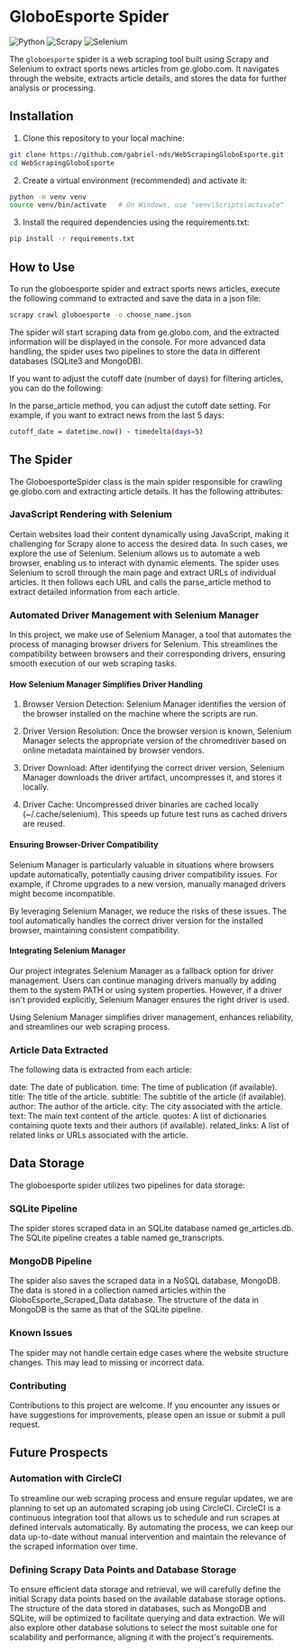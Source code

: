 # GloboEsporte Spider

![Python](https://img.shields.io/badge/Python-3.11.2-pink)
![Scrapy](https://img.shields.io/badge/Scrapy-2.9.0-green)
![Selenium](https://img.shields.io/badge/Selenium-4.11.2-blue)


The `globoesporte` spider is a web scraping tool built using Scrapy and Selenium to extract sports news articles from ge.globo.com. It navigates through the website, extracts article details, and stores the data for further analysis or processing.

## Installation

1. Clone this repository to your local machine:

```bash
git clone https://github.com/gabriel-nds/WebScrapingGloboEsporte.git
cd WebScrapingGloboEsporte
```

2. Create a virtual environment (recommended) and activate it:

```bash
python -m venv venv
source venv/bin/activate   # On Windows, use "venv\Scripts\activate"
```

3. Install the required dependencies using the requirements.txt:

```bash
pip install -r requirements.txt
```

## How to Use

To run the globoesporte spider and extract sports news articles, execute the following command to extracted and save the data in a json file:
```bash
scrapy crawl globoesporte -o choose_name.json
```
The spider will start scraping data from ge.globo.com, and the extracted information will be displayed in the console. For more advanced data handling, the spider uses two pipelines to store the data in different databases (SQLite3 and MongoDB).

If you want to adjust the cutoff date (number of days) for filtering articles, you can do the following:

In the parse_article method, you can adjust the cutoff date setting. For example, if you want to extract news from the last 5 days:
```bash
cutoff_date = datetime.now() - timedelta(days=5)
```

## The Spider

The GloboesporteSpider class is the main spider responsible for crawling ge.globo.com and extracting article details. It has the following attributes:

### JavaScript Rendering with Selenium

Certain websites load their content dynamically using JavaScript, making it challenging for Scrapy alone to access the desired data. In such cases, we  explore the use of Selenium. Selenium allows us to automate a web browser, enabling us to interact with dynamic elements. The spider uses Selenium to scroll through the main page and extract URLs of individual articles. It then follows each URL and calls the parse_article method to extract detailed information from each article.

### Automated Driver Management with Selenium Manager

In this project, we make use of Selenium Manager, a tool that automates the process of managing browser drivers for Selenium. This streamlines the compatibility between browsers and their corresponding drivers, ensuring smooth execution of our web scraping tasks.

#### How Selenium Manager Simplifies Driver Handling

1. Browser Version Detection: 
Selenium Manager identifies the version of the browser installed on the machine where the scripts are run.

2. Driver Version Resolution: 
Once the browser version is known, Selenium Manager selects the appropriate version of the chromedriver based on online metadata maintained by browser vendors.

3. Driver Download: 
After identifying the correct driver version, Selenium Manager downloads the driver artifact, uncompresses it, and stores it locally.

4. Driver Cache: 
Uncompressed driver binaries are cached locally (~/.cache/selenium). This speeds up future test runs as cached drivers are reused.

#### Ensuring Browser-Driver Compatibility

Selenium Manager is particularly valuable in situations where browsers update automatically, potentially causing driver compatibility issues. For example, if Chrome upgrades to a new version, manually managed drivers might become incompatible.

By leveraging Selenium Manager, we reduce the risks of these issues. The tool automatically handles the correct driver version for the installed browser, maintaining consistent compatibility.

#### Integrating Selenium Manager

Our project integrates Selenium Manager as a fallback option for driver management. Users can continue managing drivers manually by adding them to the system PATH or using system properties. However, if a driver isn't provided explicitly, Selenium Manager ensures the right driver is used.

Using Selenium Manager simplifies driver management, enhances reliability, and streamlines our web scraping process.

### Article Data Extracted

The following data is extracted from each article:

date: The date of publication.
time: The time of publication (if available).
title: The title of the article.
subtitle: The subtitle of the article (if available).
author: The author of the article.
city: The city associated with the article.
text: The main text content of the article.
quotes: A list of dictionaries containing quote texts and their authors (if available).
related_links: A list of related links or URLs associated with the article.

## Data Storage

The globoesporte spider utilizes two pipelines for data storage:

### SQLite Pipeline

The spider stores scraped data in an SQLite database named ge_articles.db. The SQLite pipeline creates a table named ge_transcripts.

### MongoDB Pipeline

The spider also saves the scraped data in a NoSQL database, MongoDB. The data is stored in a collection named articles within the GloboEsporte_Scraped_Data database. The structure of the data in MongoDB is the same as that of the SQLite pipeline.

### Known Issues

The spider may not handle certain edge cases where the website structure changes. This may lead to missing or incorrect data.

### Contributing

Contributions to this project are welcome. If you encounter any issues or have suggestions for improvements, please open an issue or submit a pull request.

## Future Prospects

### Automation with CircleCI

To streamline our web scraping process and ensure regular updates, we are planning to set up an automated scraping job using CircleCI. CircleCI is a continuous integration tool that allows us to schedule and run scrapes at defined intervals automatically. By automating the process, we can keep our data up-to-date without manual intervention and maintain the relevance of the scraped information over time.

### Defining Scrapy Data Points and Database Storage

To ensure efficient data storage and retrieval, we will carefully define the initial Scrapy data points based on the available database storage options. The structure of the data stored in databases, such as MongoDB and SQLite, will be optimized to facilitate querying and data extraction. We will also explore other database solutions to select the most suitable one for scalability and performance, aligning it with the project's requirements.






